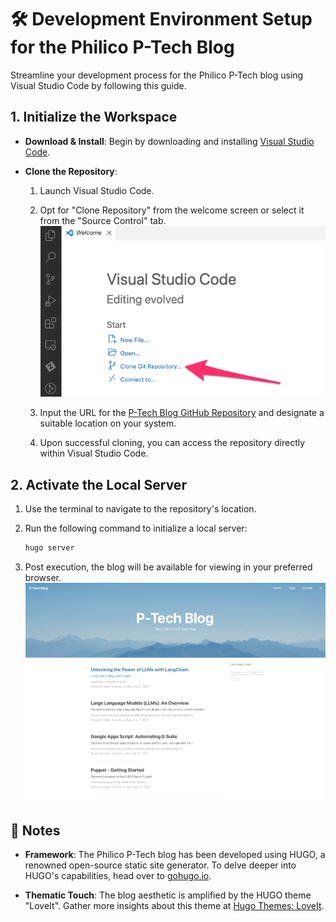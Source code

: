 # 🛠 Development Environment Setup for the Philico P-Tech Blog

Streamline your development process for the Philico P-Tech blog using Visual Studio Code by following this guide.

## 1. Initialize the Workspace

- **Download & Install**: Begin by downloading and installing [Visual Studio Code](https://code.visualstudio.com/).

- **Clone the Repository**: 
  1. Launch Visual Studio Code.
  2. Opt for "Clone Repository" from the welcome screen or select it from the "Source Control" tab.
    ![Clone the Repository](clone_repo.png)

  3. Input the URL for the [P-Tech Blog GitHub Repository](https://github.com/philico-tech/ptech-blog.git) and designate a suitable location on your system.
  4. Upon successful cloning, you can access the repository directly within Visual Studio Code.

## 2. Activate the Local Server

  1. Use the terminal to navigate to the repository's location.

  2. Run the following command to initialize a local server:

     ```bash
     hugo server
     ```

  3. Post execution, the blog will be available for viewing in your preferred browser.
     ![Blog Preview](blog_preview.png)

## 📌 Notes

- **Framework**: The Philico P-Tech blog has been developed using HUGO, a renowned open-source static site generator. To delve deeper into HUGO's capabilities, head over to [gohugo.io](https://gohugo.io).

- **Thematic Touch**: The blog aesthetic is amplified by the HUGO theme "LoveIt". Gather more insights about this theme at [Hugo Themes: LoveIt](https://themes.gohugo.io/themes/loveit/).
